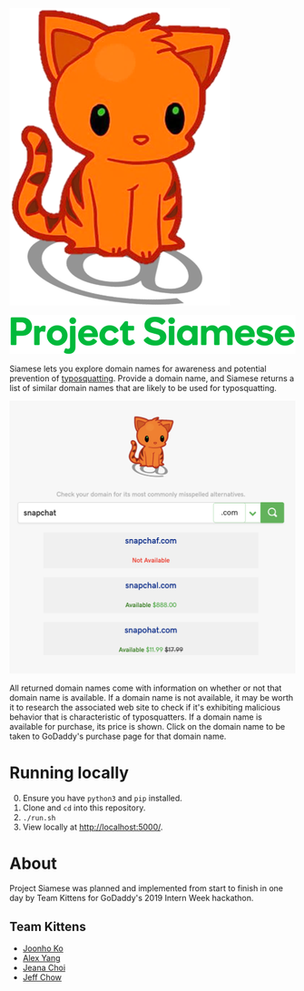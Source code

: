 ![](typosquat/static/images/KittyLogoNoBack.png)

![](typosquat/static/images/logo.png)

Siamese lets you explore domain names for awareness and potential prevention of [typosquatting](https://en.wikipedia.org/wiki/Typosquatting). Provide a domain name, and Siamese returns a list of similar domain names that are likely to be used for typosquatting.

![](typosquat/static/images/screenshot.png)

All returned domain names come with information on whether or not that domain name is available. If a domain name is not available, it may be worth it to research the associated web site to check if it's exhibiting malicious behavior that is characteristic of typosquatters. If a domain name is available for purchase, its price is shown. Click on the domain name to be taken to GoDaddy's purchase page for that domain name.

# Running locally

0. Ensure you have `python3` and `pip` installed.
1. Clone and `cd` into this repository.
2. `./run.sh`
3. View locally at [http://localhost:5000/](http://localhost:5000/).


# About

Project Siamese was planned and implemented from start to finish in one day by Team Kittens for GoDaddy's 2019 Intern Week hackathon.

## Team Kittens

- [Joonho Ko](https://github.com/simpko/)
- [Alex Yang](https://github.com/yangalexandery)
- [Jeana Choi](https://github.com/jchoi614)
- [Jeff Chow](https://github.com/jefftienchow)

